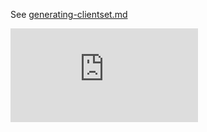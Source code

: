 See [generating-clientset.md](https://git.k8s.io/community/contributors/devel/sig-api-machinery/generating-clientset.md)


[![Analytics](https://kubernetes-site.appspot.com/UA-36037335-10/GitHubstaging/src/k8s.io/code-generator/client-gen/README.md?pixel)]()

